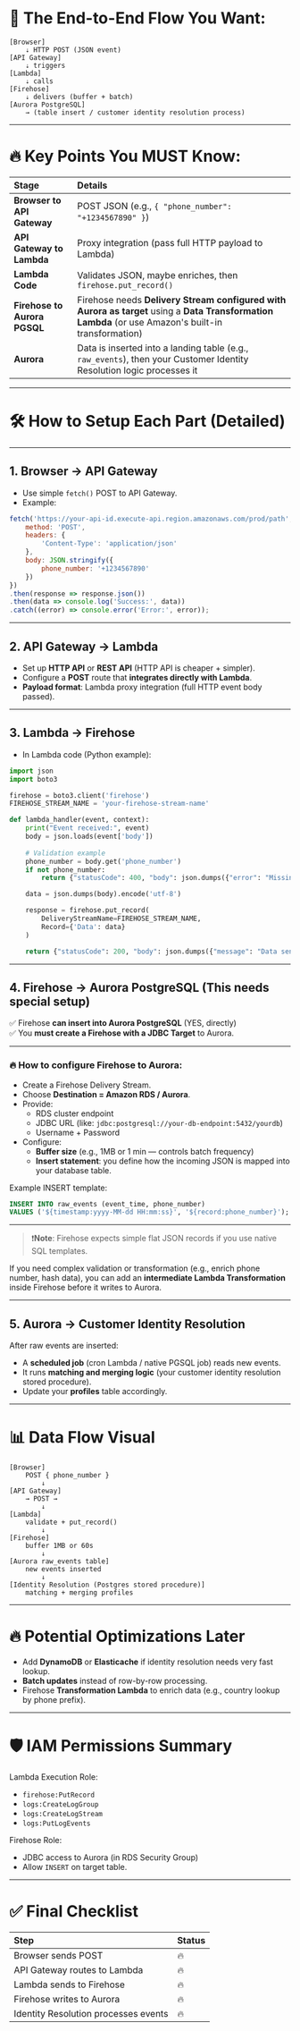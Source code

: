 
# 📌 The End-to-End Flow You Want:

```
[Browser]
    ⇣ HTTP POST (JSON event)
[API Gateway]
    ⇣ triggers
[Lambda]
    ⇣ calls
[Firehose]
    ⇣ delivers (buffer + batch)
[Aurora PostgreSQL]
    → (table insert / customer identity resolution process)
```

---

# 🔥 Key Points You MUST Know:

| Stage | Details |
|:------|:--------|
| **Browser to API Gateway** | POST JSON (e.g., `{ "phone_number": "+1234567890" }`) |
| **API Gateway to Lambda** | Proxy integration (pass full HTTP payload to Lambda) |
| **Lambda Code** | Validates JSON, maybe enriches, then `firehose.put_record()` |
| **Firehose to Aurora PGSQL** | Firehose needs **Delivery Stream configured with Aurora as target** using a **Data Transformation Lambda** (or use Amazon's built-in transformation) |
| **Aurora** | Data is inserted into a landing table (e.g., `raw_events`), then your Customer Identity Resolution logic processes it |

---

# 🛠 How to Setup Each Part (Detailed)

---

## 1. Browser → API Gateway

- Use simple `fetch()` POST to API Gateway.
- Example:

```javascript
fetch('https://your-api-id.execute-api.region.amazonaws.com/prod/path', {
    method: 'POST',
    headers: {
        'Content-Type': 'application/json'
    },
    body: JSON.stringify({
        phone_number: '+1234567890'
    })
})
.then(response => response.json())
.then(data => console.log('Success:', data))
.catch((error) => console.error('Error:', error));
```

---

## 2. API Gateway → Lambda

- Set up **HTTP API** or **REST API** (HTTP API is cheaper + simpler).
- Configure a **POST** route that **integrates directly with Lambda**.
- **Payload format**: Lambda proxy integration (full HTTP event body passed).

---

## 3. Lambda → Firehose

- In Lambda code (Python example):

```python
import json
import boto3

firehose = boto3.client('firehose')
FIREHOSE_STREAM_NAME = 'your-firehose-stream-name'

def lambda_handler(event, context):
    print("Event received:", event)
    body = json.loads(event['body'])
    
    # Validation example
    phone_number = body.get('phone_number')
    if not phone_number:
        return {"statusCode": 400, "body": json.dumps({"error": "Missing phone_number"})}

    data = json.dumps(body).encode('utf-8')

    response = firehose.put_record(
        DeliveryStreamName=FIREHOSE_STREAM_NAME,
        Record={'Data': data}
    )

    return {"statusCode": 200, "body": json.dumps({"message": "Data sent to Firehose", "firehose_response": response})}
```

---

## 4. Firehose → Aurora PostgreSQL (This needs special setup)

✅ Firehose **can insert into Aurora PostgreSQL** (YES, directly)  
✅ You **must create a Firehose with a JDBC Target** to Aurora.

---

### 🔥 How to configure Firehose to Aurora:
- Create a Firehose Delivery Stream.
- Choose **Destination = Amazon RDS / Aurora**.
- Provide:
  - RDS cluster endpoint
  - JDBC URL (like: `jdbc:postgresql://your-db-endpoint:5432/yourdb`)
  - Username + Password
- Configure:
  - **Buffer size** (e.g., 1MB or 1 min — controls batch frequency)
  - **Insert statement**: you define how the incoming JSON is mapped into your database table.

Example INSERT template:

```sql
INSERT INTO raw_events (event_time, phone_number)
VALUES ('${timestamp:yyyy-MM-dd HH:mm:ss}', '${record:phone_number}');
```

---
> ❗**Note**: Firehose expects simple flat JSON records if you use native SQL templates.

If you need complex validation or transformation (e.g., enrich phone number, hash data), you can add an **intermediate Lambda Transformation** inside Firehose before it writes to Aurora.

---

## 5. Aurora → Customer Identity Resolution

After raw events are inserted:
- A **scheduled job** (cron Lambda / native PGSQL job) reads new events.
- It runs **matching and merging logic** (your customer identity resolution stored procedure).
- Update your **profiles** table accordingly.

---

# 📊 Data Flow Visual

```plaintext
[Browser]
    POST { phone_number }
        ↓
[API Gateway]
    → POST → 
        ↓
[Lambda]
    validate + put_record()
        ↓
[Firehose]
    buffer 1MB or 60s
        ↓
[Aurora raw_events table]
    new events inserted
        ↓
[Identity Resolution (Postgres stored procedure)]
    matching + merging profiles
```

---

# 🔥 Potential Optimizations Later
- Add **DynamoDB** or **Elasticache** if identity resolution needs very fast lookup.
- **Batch updates** instead of row-by-row processing.
- Firehose **Transformation Lambda** to enrich data (e.g., country lookup by phone prefix).

---

# 🛡️ IAM Permissions Summary
Lambda Execution Role:
- `firehose:PutRecord`
- `logs:CreateLogGroup`
- `logs:CreateLogStream`
- `logs:PutLogEvents`

Firehose Role:
- JDBC access to Aurora (in RDS Security Group)
- Allow `INSERT` on target table.

---

# ✅ Final Checklist

| Step | Status |
|:-----|:-------|
| Browser sends POST | 🔥 |
| API Gateway routes to Lambda | 🔥 |
| Lambda sends to Firehose | 🔥 |
| Firehose writes to Aurora | 🔥 |
| Identity Resolution processes events | 🔥 |


